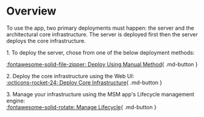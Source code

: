 # Overview

To use the app, two primary deployments must happen: the server and the architectural core infrastructure.
The server is deployed first then the server deploys the core infrastructure.

1\. To deploy the server, chose from one of the below deployment methods:<br>
<!-- [:simple-microsoftazure: Deploy Using Azure Marketplace](Deployment/Azure-Marketplace/){ .md-button } -->
[:fontawesome-solid-file-zipper: Deploy Using Manual Method](Deployment/Manual-Deployment/){ .md-button }

2\. Deploy the core infrastructure using the Web UI:<br>
[:octicons-rocket-24: Deploy Core Infrastructure](Usage-Guide/Deploy-Core-Infrastructure/){ .md-button }

3\. Manage your infrastructure using the MSM app's Lifecycle management engine:<br>
[:fontawesome-solid-rotate: Manage Lifecycle](Usage-Guide/Lifecycle-Management/){ .md-button }
